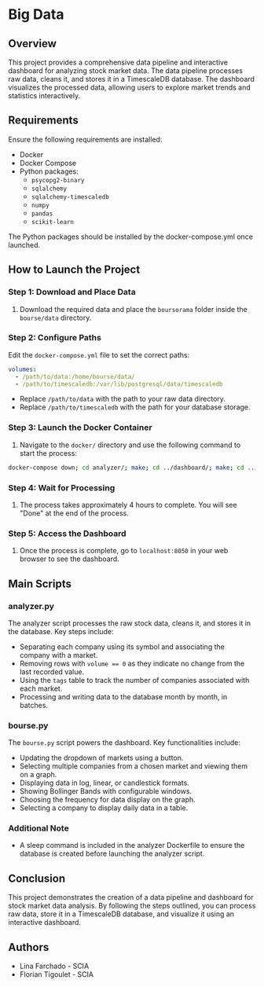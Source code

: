 # Big Data

## Overview

This project provides a comprehensive data pipeline and interactive dashboard for analyzing stock market data. The data pipeline processes raw data, cleans it, and stores it in a TimescaleDB database. The dashboard visualizes the processed data, allowing users to explore market trends and statistics interactively.

## Requirements

Ensure the following requirements are installed:

- Docker
- Docker Compose
- Python packages:
  - `psycopg2-binary`
  - `sqlalchemy`
  - `sqlalchemy-timescaledb`
  - `numpy`
  - `pandas`
  - `scikit-learn`

The Python packages should be installed by the docker-compose.yml once launched.

## How to Launch the Project

### Step 1: Download and Place Data
1. Download the required data and place the `boursorama` folder inside the `bourse/data` directory.

### Step 2: Configure Paths

Edit the `docker-compose.yml` file to set the correct paths:

```yaml
volumes:
  - /path/to/data:/home/bourse/data/
  - /path/to/timescaledb:/var/lib/postgresql/data/timescaledb
```

- Replace `/path/to/data` with the path to your raw data directory.
- Replace `/path/to/timescaledb` with the path for your database storage.

### Step 3: Launch the Docker Container
1. Navigate to the `docker/` directory and use the following command to start the process:

```bash
docker-compose down; cd analyzer/; make; cd ../dashboard/; make; cd ..; docker-compose up;
```

### Step 4: Wait for Processing
1. The process takes approximately 4 hours to complete. You will see "Done" at the end of the process.

### Step 5: Access the Dashboard
1. Once the process is complete, go to `localhost:8050` in your web browser to see the dashboard.

## Main Scripts

### analyzer.py

The analyzer script processes the raw stock data, cleans it, and stores it in the database. Key steps include:

- Separating each company using its symbol and associating the company with a market.
- Removing rows with `volume == 0` as they indicate no change from the last recorded value.
- Using the `tags` table to track the number of companies associated with each market.
- Processing and writing data to the database month by month, in batches.

### bourse.py

The `bourse.py` script powers the dashboard. Key functionalities include:

- Updating the dropdown of markets using a button.
- Selecting multiple companies from a chosen market and viewing them on a graph.
- Displaying data in log, linear, or candlestick formats.
- Showing Bollinger Bands with configurable windows.
- Choosing the frequency for data display on the graph.
- Selecting a company to display daily data in a table.

### Additional Note

- A sleep command is included in the analyzer Dockerfile to ensure the database is created before launching the analyzer script.

## Conclusion

This project demonstrates the creation of a data pipeline and dashboard for stock market data analysis. By following the steps outlined, you can process raw data, store it in a TimescaleDB database, and visualize it using an interactive dashboard.

## Authors

- Lina Farchado - SCIA
- Florian Tigoulet - SCIA
